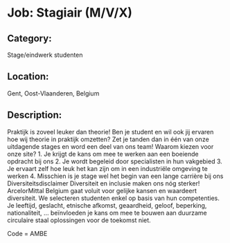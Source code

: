 # Job: Stagiair (M/V/X)
## Category: 
Stage/eindwerk studenten
## Location: 
Gent, Oost-Vlaanderen, Belgium
## Description:
Praktijk is zoveel leuker dan theorie!  Ben je student en wil ook jij ervaren hoe wij theorie in praktijk omzetten? Zet je tanden dan in één van onze uitdagende stages en word een deel van ons team!  Waarom kiezen voor onze site?  1. Je krijgt de kans om  mee te werken aan een boeiende opdracht bij ons 2. Je wordt begeleid door specialisten in hun vakgebied 3. Je ervaart zelf hoe leuk het kan zijn om in een industriële omgeving te werken 4. Misschien is je stage wel het begin van een lange carrière bij ons   Diversiteitsdisclaimer  Diversiteit en inclusie maken ons nóg sterker! ArcelorMittal Belgium gaat voluit voor gelijke kansen en waardeert diversiteit. We selecteren studenten enkel op basis van hun competenties. Je leeftijd, geslacht, etnische afkomst, geaardheid, geloof, beperking, nationaliteit, … beïnvloeden je kans om mee te bouwen aan duurzame circulaire staal oplossingen voor de toekomst niet.
 
Code = AMBE
